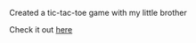 Created a tic-tac-toe game with my little brother

Check it out [here](https://glushkina1.github.io/bratanKosta.github.io)

